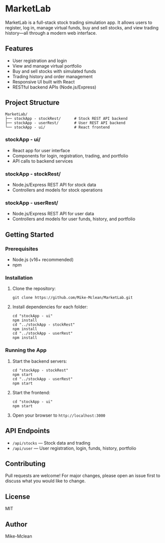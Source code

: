 # MarketLab

MarketLab is a full-stack stock trading simulation app. It allows users to register, log in, manage virtual funds, buy and sell stocks, and view trading history—all through a modern web interface.

## Features
- User registration and login
- View and manage virtual portfolio
- Buy and sell stocks with simulated funds
- Trading history and order management
- Responsive UI built with React
- RESTful backend APIs (Node.js/Express)

## Project Structure
```
MarketLab/
├── stockApp - stockRest/      # Stock REST API backend
├── stockApp - userRest/       # User REST API backend
└── stockApp - ui/             # React frontend
```

### stockApp - ui/
- React app for user interface
- Components for login, registration, trading, and portfolio
- API calls to backend services

### stockApp - stockRest/
- Node.js/Express REST API for stock data
- Controllers and models for stock operations

### stockApp - userRest/
- Node.js/Express REST API for user data
- Controllers and models for user funds, history, and portfolio

## Getting Started

### Prerequisites
- Node.js (v16+ recommended)
- npm

### Installation
1. Clone the repository:
   ```
   git clone https://github.com/Mike-Mclean/MarketLab.git
   ```
2. Install dependencies for each folder:
   ```
   cd "stockApp - ui"
   npm install
   cd "../stockApp - stockRest"
   npm install
   cd "../stockApp - userRest"
   npm install
   ```

### Running the App
1. Start the backend servers:
   ```
   cd "stockApp - stockRest"
   npm start
   cd "../stockApp - userRest"
   npm start
   ```
2. Start the frontend:
   ```
   cd "stockApp - ui"
   npm start
   ```
3. Open your browser to `http://localhost:3000`

## API Endpoints
- `/api/stocks` — Stock data and trading
- `/api/user` — User registration, login, funds, history, portfolio

## Contributing
Pull requests are welcome! For major changes, please open an issue first to discuss what you would like to change.

## License
MIT

## Author
Mike-Mclean
